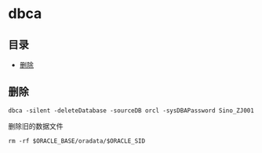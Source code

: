 # dbca

## 目录

-   [删除](#删除)

## 删除

```纯文本
dbca -silent -deleteDatabase -sourceDB orcl -sysDBAPassword Sino_ZJ001
```

删除旧的数据文件

```纯文本
rm -rf $ORACLE_BASE/oradata/$ORACLE_SID
```

